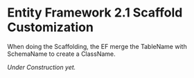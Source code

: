 # Entity Framework 2.1 Scaffold Customization
When doing the Scaffolding, the EF merge the TableName with SchemaName to create a ClassName. 

*Under Construction yet.*
